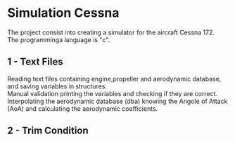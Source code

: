 # Simulation Cessna

The project consist into creating a simulator for the aircraft Cessna 172.  
The programminga language is "c".

## 1 - Text Files
Reading text files containing engine,propeller and aerodynamic database, and saving variables in structures.  
Manual validation printing the variables and checking if they are correct.  
Interpolating the aerodynamic database (dba) knowing the Angole of Attack (AoA) and calculating the aerodynamic coefficients.

## 2 - Trim Condition
